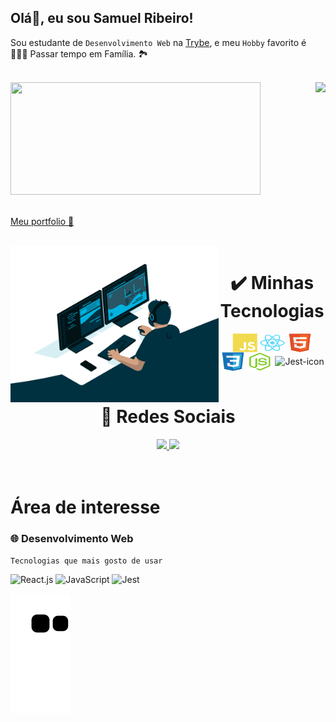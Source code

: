 ## Olá🖖, eu sou Samuel Ribeiro!

Sou estudante de ``Desenvolvimento Web`` na [Trybe](https://www.betrybe.com/), e meu `Hobby` favorito é 👨‍👩‍👧 Passar tempo em Família. 🏞️

<br>

<div>  
  <img width="400em" height="180em" src="https://github-readme-stats.vercel.app/api?username=SamuelR499&show_icons=true&theme=tokyonight&include_all_commits=true&count_private=true"/>
  <img align="right" src="https://github-readme-stats.vercel.app/api/top-langs/?username=SamuelR499&layout=compact&langs_count=16&theme=tokyonight"/>
</div>
<br>

[Meu portfolio 🥸](https://samuel-portfolio-ashen.vercel.app/)

<div align="center">

  <div style="display: inline_block"><br>
    <img align="left" height="250" alt="coding-time" src="code.gif">
    <h1 align="center" style="display: inline_block"> ✔️ Minhas Tecnologias </h1>
    <img align="center" height="30" width="40" alt="js-icon"  src="https://raw.githubusercontent.com/devicons/devicon/master/icons/javascript/javascript-plain.svg">
    <img align="center" height="30" width="40" alt="react-icon" src="https://raw.githubusercontent.com/devicons/devicon/master/icons/react/react-original.svg">
    <img align="center" height="30" width="40" alt="html-icon" src="https://raw.githubusercontent.com/devicons/devicon/master/icons/html5/html5-original.svg">
    <img align="center" height="30" width="40" alt="css-icon" src="https://raw.githubusercontent.com/devicons/devicon/master/icons/css3/css3-original.svg">
    <img align="center" height="30" width="40" alt="nodejs-icon" src="https://raw.githubusercontent.com/devicons/devicon/master/icons/nodejs/nodejs-original.svg">
        <img align="center" alt="Jest-icon" src="https://img.shields.io/badge/Jest-323330?style=for-the-badge&logo=Jest&logoColor=white">
   </div>
  
  <br>
  
   <h1 align="center"> 💬 Redes Sociais </h1>
    
   <a href= "https://www.linkedin.com/in/samuel-ribeiro2/">
    <img src="https://img.shields.io/badge/LinkedIn-0077B5?style=for-the-badge&logo=linkedin&logoColor=white">
   </a>
   <a href= "mailto: samuelribeiro2@hotmail.com">
    <img src="https://img.shields.io/badge/Microsoft_Outlook-0078D4?style=for-the-badge&logo=microsoft-outlook&logoColor=white">
   </a>
 </div>
 
 <br>
 <br>
 
 <div aling="center">
 <h1>
  Área de interesse
</h1>

<h3>
  🌐 Desenvolvimento Web
</h3>

``Tecnologias que mais gosto de usar``
<br>

![React.js](https://img.shields.io/badge/React-20232A?style=for-the-badge&logo=react&logoColor=61DAFB)
![JavaScript](https://img.shields.io/badge/JavaScript-F7DF1E?style=for-the-badge&logo=javascript&logoColor=black)
![Jest](https://img.shields.io/badge/Jest-323330?style=for-the-badge&logo=Jest&logoColor=white)
 

  
![Snake animation](https://github.com/SamuelR499/SamuelR499/blob/output/github-contribution-grid-snake.svg)
